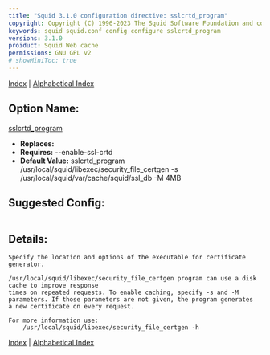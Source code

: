 ```yaml
---
title: "Squid 3.1.0 configuration directive: sslcrtd_program"
copyright: Copyright (C) 1996-2023 The Squid Software Foundation and contributors
keywords: squid squid.conf config configure sslcrtd_program
versions: 3.1.0
proiduct: Squid Web cache
permissions: GNU GPL v2
# showMiniToc: true
---
```

[Index](index#toc_sslcrtd_program) | [Alphabetical Index](index_all#toc_sslcrtd_program)

## Option Name:
[sslcrtd_program](#sslcrtd_program)
 * **Replaces:** 
 * **Requires:** --enable-ssl-crtd
 * **Default Value:** sslcrtd_program /usr/local/squid/libexec/security_file_certgen -s /usr/local/squid/var/cache/squid/ssl_db -M 4MB


## Suggested Config:
```plaintext

```

## Details:

	Specify the location and options of the executable for certificate
	generator.

	/usr/local/squid/libexec/security_file_certgen program can use a disk cache to improve response
	times on repeated requests. To enable caching, specify -s and -M
	parameters. If those parameters are not given, the program generates
	a new certificate on every request.

	For more information use:
		/usr/local/squid/libexec/security_file_certgen -h



[Index](index#toc_sslcrtd_program) | [Alphabetical Index](index_all#toc_sslcrtd_program)

